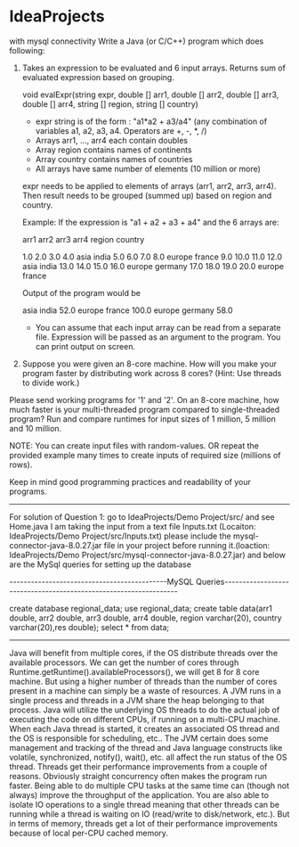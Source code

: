 # IdeaProjects
with mysql connectivity
Write a Java (or C/C++) program which does following:

1. Takes an expression to be evaluated and 6 input arrays. Returns sum of evaluated expression 
    based on grouping.

    void evalExpr(string expr, double [] arr1, double [] arr2, double [] arr3, double [] arr4, string [] region, string [] country)

    - expr string is of the form : "a1*a2 + a3/a4" (any combination of variables a1, a2, a3, a4. Operators are +, -, *, /)
    - Arrays arr1, ..., arr4 each contain doubles
    - Array region contains names of continents
    - Array country contains names of countries
    - All arrays have same number of elements (10 million or more)

    expr needs to be applied to elements of arrays (arr1, arr2, arr3, arr4). Then result needs 
    to be grouped (summed up) based on region and country.

    Example: If the expression is "a1 + a2 + a3 + a4" and the 6 arrays are:

    arr1           arr2            arr3            arr4         region        country

    1.0            2.0              3.0             4.0          asia            india
    5.0            6.0              7.0             8.0          europe       france
    9.0           10.0            11.0            12.0         asia           india
    13.0         14.0             15.0           16.0        europe       germany
    17.0          18.0            19.0           20.0        europe       france

    Output of the program would be

    asia       india        52.0
    europe  france      100.0
    europe  germany   58.0

    - You can assume that each input array can be read from a separate file. Expression 
      will be passed as an argument to the program. You can print output on screen.

2. Suppose you were given an 8-core machine. How will you make your program
    faster by distributing work across 8 cores? (Hint: Use threads to divide work.)



Please send working programs for '1' and '2'. On an 8-core machine, how much faster 
is your multi-threaded program compared to single-threaded program? Run and compare 
runtimes for input sizes of 1 million, 5 million and 10 million. 

NOTE: You can create input files with random-values. OR repeat the provided example 
            many times to create inputs of required size (millions of rows).

Keep in mind good programming practices and readability of your programs.

-------------------------------------------------------------------------------------------------------------------

For solution of Question 1: go to  IdeaProjects/Demo Project/src/ and see Home.java
I am taking the input from a text file Inputs.txt (Locaiton: IdeaProjects/Demo Project/src/Inputs.txt)
please include the mysql-connector-java-8.0.27.jar file in your project before running it.(loaction: IdeaProjects/Demo Project/src/mysql-connector-java-8.0.27.jar)
and below are the MySql queries for setting up the database

--------------------------------------------MySQL Queries-----------------------------------------------------------------

create database regional_data;
use regional_data;
create table data(arr1 double, arr2 double, arr3 double, arr4 double, region varchar(20), country varchar(20),res double);
select * from data;

---------------------------------------------------------------------------------------------------------------------------
Java will benefit from multiple cores, if the OS distribute threads over the available processors. 
We can get the number of cores through Runtime.getRuntime().availableProcessors(), we will get 8 for 8 core machine.
But using a higher number of threads than the number of cores present in a machine can simply be a waste of resources.
A JVM runs in a single process and threads in a JVM share the heap belonging to that process.
Java will utilize the underlying OS threads to do the actual job of executing the code on different CPUs, if running on a multi-CPU machine. 
When each Java thread is started, it creates an associated OS thread and the OS is responsible for scheduling, etc.. 
The JVM certain does some management and tracking of the thread and Java language constructs like volatile, synchronized, notify(), wait(), etc. all affect the run status of the OS thread.
Threads get their performance improvements from a couple of reasons. Obviously straight concurrency often makes the program run faster. 
Being able to do multiple CPU tasks at the same time can (though not always) improve the throughput of the application. 
You are also able to isolate IO operations to a single thread meaning that other threads can be running while a thread is waiting on IO (read/write to disk/network, etc.).
But in terms of memory, threads get a lot of their performance improvements because of local per-CPU cached memory.
